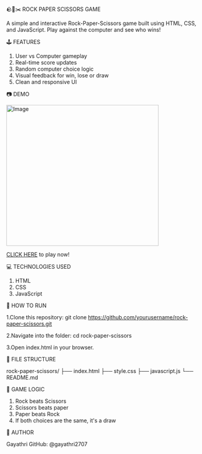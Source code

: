 🪨📃✂️ ROCK PAPER SCISSORS GAME

A simple and interactive Rock-Paper-Scissors game built using HTML, CSS, and JavaScript. Play against the computer and see who wins!


🕹️ FEATURES
1. User vs Computer gameplay
2. Real-time score updates
3. Random computer choice logic
4. Visual feedback for win, lose or draw
5. Clean and responsive UI


📷 DEMO

<img width="400" height="370" alt="Image" src="https://github.com/user-attachments/assets/11e7c707-9bcc-44a7-82d0-3b128ebdd670" />

[CLICK HERE](https://gayathri2707.github.io/Rock-Paper-Scissors/) to play now!


💻 TECHNOLOGIES USED
1. HTML
2. CSS
3. JavaScript


🚀 HOW TO RUN

1.Clone this repository:
git clone https://github.com/yourusername/rock-paper-scissors.git

2.Navigate into the folder:
cd rock-paper-scissors

3.Open index.html in your browser.


📁 FILE STRUCTURE

rock-paper-scissors/
├── index.html
├── style.css
├── javascript.js
└── README.md


🧠 GAME LOGIC

1. Rock beats Scissors
2. Scissors beats paper
3. Paper beats Rock
4. If both choices are the same, it's a draw


🙌 AUTHOR

Gayathri
GitHub: @gayathri2707
